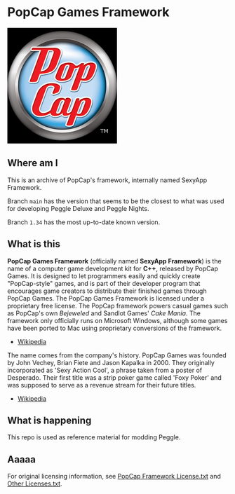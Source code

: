 # PopCap Games Framework

![PopCap Trademark](./popcap.jpg)

## Where am I

This is an archive of PopCap's framework, internally named SexyApp Framework.

Branch `main` has the version that seems to be the closest to what was used for developing Peggle Deluxe and Peggle Nights.

Branch `1.34` has the most up-to-date known version.

## What is this

**PopCap Games Framework** (officially named **SexyApp Framework**) is the name of a computer game development kit for **C++**, released by PopCap Games. It is designed to let programmers easily and quickly create "PopCap-style" games, and is part of their developer program that encourages game creators to distribute their finished games through PopCap Games. The PopCap Games Framework is licensed under a proprietary free license. The PopCap framework powers casual games such as PopCap's own *Bejeweled* and Sandlot Games' *Cake Mania*. The framework only officially runs on Microsoft Windows, although some games have been ported to Mac using proprietary conversions of the framework.

- [Wikipedia](https://en.wikipedia.org/w/index.php?title=PopCap_Games&oldid=866697177)

The name comes from the company's history. PopCap Games was founded by John Vechey, Brian Fiete and Jason Kapalka in 2000. They originally incorporated as 'Sexy Action Cool', a phrase taken from a poster of Desperado. Their first title was a strip poker game called 'Foxy Poker' and was supposed to serve as a revenue stream for their future titles.

- [Wikipedia](https://en.wikipedia.org/wiki/PopCap_Games)

## What is happening

This repo is used as reference material for modding Peggle.

## Aaaaa

For original licensing information, see <a href="PopCap Framework License.txt">PopCap Framework License.txt</a> and <a href="Other Licenses.txt">Other Licenses.txt</a>.

